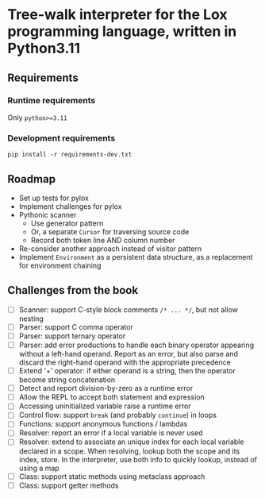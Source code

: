 # Tree-walk interpreter for the Lox programming language, written in Python3.11

## Requirements

### Runtime requirements
Only `python>=3.11`

### Development requirements
```
pip install -r requirements-dev.txt
```

## Roadmap
- Set up tests for pylox
- Implement challenges for pylox
- Pythonic scanner
    - Use generator pattern
    - Or, a separate `Cursor` for traversing source code
    - Record both token line AND column number
- Re-consider another approach instead of visitor pattern
- Implement `Environment` as a persistent data structure,
  as a replacement for environment chaining

## Challenges from the book
- [ ] Scanner: support C-style block comments `/* ... */`, but not allow nesting
- [ ] Parser: support C comma operator
- [ ] Parser: support ternary operator
- [ ] Parser: add error productions to handle each binary operator appearing
      without a left-hand operand. Report as an error, but also parse and discard
      the right-hand operand with the appropriate precedence
- [ ] Extend '+' operator: if either operand is a string, then the operator
      become string concatenation
- [ ] Detect and report division-by-zero as a runtime error
- [ ] Allow the REPL to accept both statement and expression
- [ ] Accessing uninitialized variable raise a runtime error
- [ ] Control flow: support `break` (and probably `continue`) in loops
- [ ] Functions: support anonymous functions / lambdas
- [ ] Resolver: report an error if a local variable is never used
- [ ] Resolver: extend to associate an unique index for each local variable
      declared in a scope. When resolving, lookup both the scope and its index,
      store. In the interpreter, use both info to quickly lookup, instead of using
      a map
- [ ] Class: support static methods using metaclass approach
- [ ] Class: support getter methods
